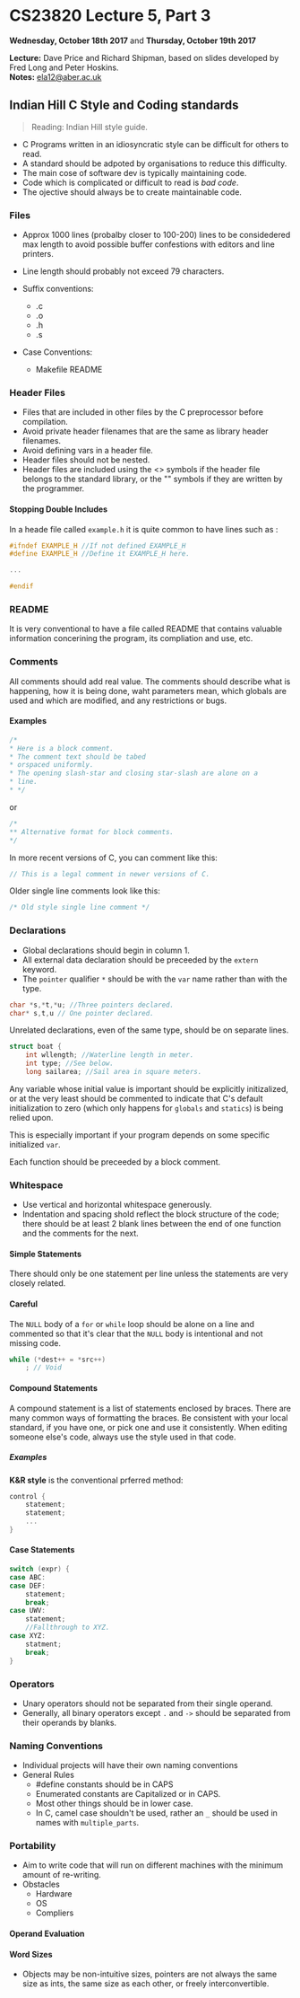 # CS23820 Lecture 5, Part 3
__Wednesday, October 18th 2017__ and __Thursday, October 19th 2017__
 
**Lecture:** Dave Price and Richard Shipman, based on slides developed by Fred Long and Peter Hoskins.  
**Notes:** ela12@aber.ac.uk

## Indian Hill C Style and Coding standards 

> Reading: Indian Hill style guide. 

- C Programs written in an idiosyncratic style can be difficult for others to read.
- A standard should be adpoted by organisations to reduce this difficulty. 
- The main cose of software dev is typically maintaining code.
- Code which is complicated or difficult to read is _bad code_. 
- The ojective should always be to create maintainable code. 

### Files 

- Approx 1000 lines (probalby closer to 100-200) lines to be considedered max length to avoid possible buffer confestions with editors and line printers. 
- Line length should probably not exceed 79 characters. 
- Suffix conventions: 
	- .c
	- .o
	- .h
	- .s

- Case Conventions: 
	- Makefile README

### Header Files 

- Files that are included in other files by the C preprocessor before compilation. 
- Avoid private header filenames that are the same as library header filenames.
- Avoid defining vars in a header file.
- Header files should not be nested. 
- Header files are included using the <> symbols if the header file belongs to the standard library, or the "" symbols if they are written by the programmer. 

#### Stopping Double Includes 

In a heade file called `example.h` it is quite common to have lines such as :

```c
#ifndef EXAMPLE_H //If not defined EXAMPLE_H
#define EXAMPLE_H //Define it EXAMPLE_H here.

...

#endif
```
### README

It is very conventional to have a file called README that contains valuable information concerining the program, its compliation and use, etc.

### Comments 

All comments should add real value. 
The comments should describe what is happening, how it is being done, waht parameters mean, which globals are used and which are modified, and any restrictions or bugs. 

#### Examples 

```c
/* 
* Here is a block comment.
* The comment text should be tabed
* orspaced uniformly.
* The opening slash-star and closing star-slash are alone on a 
* line.
* */
```

or

```c
/*
** Alternative format for block comments.
*/
```

In more recent versions of C, you can comment like this: 

```c
// This is a legal comment in newer versions of C.
```

Older single line comments look like this: 

```c
/* Old style single line comment */
```

### Declarations 

- Global declarations should begin in column 1. 
- All external data declaration should be preceeded by the `extern` keyword.
- The `pointer` qualifier `*` should be with the `var` name rather than with the type. 

```c
char *s,*t,*u; //Three pointers declared.
char* s,t,u // One pointer declared.
```
Unrelated declarations, even of the same type, should be on separate lines.

```c
struct boat { 
	int wllength; //Waterline length in meter.
	int type; //See below.
	long sailarea; //Sail area in square meters.
```
Any variable whose initial value is important should be explicitly initizalized, or at the very least should be commented to indicate that C's default initialization to zero (which only happens for `globals` and `statics`) is being relied upon. 

This is especially important if your program depends on some specific initialized `var`.

Each function should be preceeded by a block comment. 

### Whitespace

- Use vertical and horizontal whitespace generously.
- Indentation and spacing shold reflect the block structure of the code; there should be at least 2 blank lines between the end of one function and the comments for the next. 

#### Simple Statements

There should only be one statement per line unless the statements are very closely related. 

#### Careful

The `NULL` body of a `for` or `while` loop should be alone on a line and commented so that it's clear that the `NULL` body is intentional and not missing code.

```c
while (*dest++ = *src++)
	; // Void
```

#### Compound Statements 

A compound statement is a list of statements enclosed by braces. 
There are many common ways of formatting the braces.
Be consistent with your local standard, if you have one, or pick one and use it consistently. 
When editing someone else's code, always use the style used in that code. 

##### Examples

**K&R style** is the conventional prferred method: 

```c
control {
	statement;
	statement;
	...
}
```

#### Case Statements

```c
switch (expr) {
case ABC:
case DEF: 
	statement;
	break;
case UWV:
	statement;
	//Fallthrough to XYZ.
case XYZ:
	statment;
	break;
}	
```

### Operators 

- Unary operators should not be separated from their single operand.
- Generally, all binary operators except `.` and `->` should be separated from their operands by blanks. 

### Naming Conventions 

- Individual projects will have their own naming conventions
- General Rules
	- #define constants should be in CAPS
	- Enumerated constants are Capitalized or in CAPS.
	- Most other things should be in lower case. 
	- In C, camel case shouldn't be used, rather an `_` should be used in names with `multiple_parts`.

### Portability

- Aim to write code that will run on different machines with the minimum amount of re-writing. 
- Obstacles
	- Hardware
	- OS 
	- Compliers 

#### Operand Evaluation 

#### Word Sizes 

- Objects may be non-intuitive sizes, pointers are not always the same size as ints, the same size as each other, or freely interconvertible. 
 
